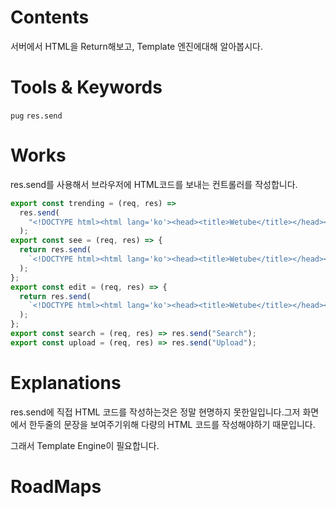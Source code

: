 # Contents

서버에서 HTML을 Return해보고, 
Template 엔진에대해 알아봅시다.

# Tools &  Keywords
`pug`
`res.send`

# Works

res.send를 사용해서 브라우저에 HTML코드를 보내는 컨트롤러를 작성합니다.
```js
export const trending = (req, res) =>
  res.send(
    "<!DOCTYPE html><html lang='ko'><head><title>Wetube</title></head><body><h1>Home</h1><footer>&copy;2021 Wetube -  All rights reserved</footer></body></html>"
  );
export const see = (req, res) => {
  return res.send(
    `<!DOCTYPE html><html lang='ko'><head><title>Wetube</title></head><body><h1>Watch video #${req.params.id}</h1><footer>&copy;2021 Wetube -  All rights reserved</footer></body></html>`
  );
};
export const edit = (req, res) => {
  return res.send(
    `<!DOCTYPE html><html lang='ko'><head><title>Wetube</title></head><body><h1>Edit video #${req.params.id}</h1><footer>&copy;2021 Wetube -  All rights reserved</footer></body></html>`
  );
};
export const search = (req, res) => res.send("Search");
export const upload = (req, res) => res.send("Upload");
```

# Explanations

res.send에 직접 HTML 코드를 작성하는것은 정말 현명하지 못한일입니다.그저 화면에서 한두줄의 문장을 보여주기위해 다량의 HTML 코드를 작성해야하기 때문입니다.

그래서 Template Engine이 필요합니다.

# RoadMaps